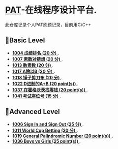 # [PAT](https://www.patest.cn/)-在线程序设计平台.

此仓库记录个人PAT刷题记录，目前用C/C++

## 🚩Basic Level
-  [**1004 成绩排名 (20 分)** ](https://github.com/kt4ngw/PAT/blob/main/B/1004%20%E6%88%90%E7%BB%A9%E6%8E%92%E5%90%8D%20(20%20%E5%88%86).md).
-  [**1007 素数对猜想 (20 分)** ](https://github.com/kt4ngw/PAT/blob/main/B/1007%20%E7%B4%A0%E6%95%B0%E5%AF%B9%E7%8C%9C%E6%83%B3%20(20%20%E5%88%86).md).
-  [**1013 数素数 (20 分)** ](https://github.com/kt4ngw/PAT-/blob/main/B/1013%20%E6%95%B0%E7%B4%A0%E6%95%B0%20(20%20%E5%88%86).md).
-  [**1017 A除以B (20 分)** ](https://github.com/kt4ngw/PAT/blob/main/B/1017%20A%E9%99%A4%E4%BB%A5B%20(20%20%E5%88%86).md).
-  [**1018 锤子剪刀布 (20 分)** ](https://github.com/kt4ngw/PAT/blob/main/B/1018%20%E9%94%A4%E5%AD%90%E5%89%AA%E5%88%80%E5%B8%83%20(20%20%E5%88%86).md).
-  [**1022 D进制的A+B (20 point(s))** ](https://github.com/kt4ngw/PAT/blob/main/B/1022%20D%E8%BF%9B%E5%88%B6%E7%9A%84A%2BB%20(20%20point(s)).md).
-  [**1037 在霍格沃茨找零钱 (20 point(s))** ](https://github.com/kt4ngw/PAT/blob/main/B/1037%20%E5%9C%A8%E9%9C%8D%E6%A0%BC%E6%B2%83%E8%8C%A8%E6%89%BE%E9%9B%B6%E9%92%B1%20(20%20point(s)).md).
-  [**1041 考试座位号 (15 分)** ](https://github.com/kt4ngw/PAT/blob/main/B/1041%20%E8%80%83%E8%AF%95%E5%BA%A7%E4%BD%8D%E5%8F%B7%20(15%20%E5%88%86).md).

## 🚩Advanced Level

-  [**1006 Sign In and Sign Out (25 分)** ](https://github.com/kt4ngw/PAT/blob/main/A/1006%20Sign%20In%20and%20Sign%20Out%20(25%20%E5%88%86).md).
-  [**1011 World Cup Betting (20 分)** ](https://github.com/kt4ngw/PAT/blob/main/A/1011%20World%20Cup%20Betting%20(20%20%E5%88%86).md).
-  [**1019 General Palindromic Number (20 point(s))** ](https://github.com/kt4ngw/PAT/blob/main/A/1019%20General%20Palindromic%20Number%20(20%20point(s)).md).
-  [**1036 Boys vs Girls (25 point(s))** ](https://github.com/kt4ngw/PAT/blob/main/A/1036%20Boys%20vs%20Girls%20(25%20point(s)).md).

